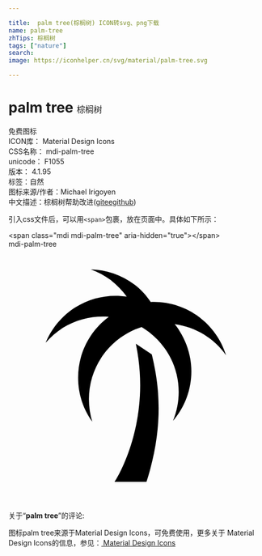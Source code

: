 ```yaml
---

title:  palm tree(棕榈树) ICON转svg、png下载
name: palm-tree
zhTips: 棕榈树
tags: ["nature"]
search: 
image: https://iconhelper.cn/svg/material/palm-tree.svg

---
```


# palm tree  <small style="font-size: 60%;font-weight: 100">棕榈树</small>


<div class="detail-page">
<p>
<span><span class="badge-success badge">免费图标</span> </span>
<br/>
<span>
ICON库：
<span class="badge-secondary badge">Material Design Icons</span> 
</span>
<br/>
<span>
CSS名称：
<span class="badge-secondary badge">mdi-palm-tree</span> 
</span>
<br/>
<span>
unicode：
<span class="badge-secondary badge">F1055</span> 
<copy-btn content='F1055' btn-title=""></copy-btn>
<copy-btn :content='String.fromCodePoint(parseInt("F1055", 16))' btn-title="复制U"></copy-btn>
</span>
<br/>
<span>
版本：
<span class="badge-secondary badge">4.1.95</span> 
</span><br/><span>标签：<span class="badge-light badge"><router-link to="/tags/nature.html">自然</router-link></span></span>
<br/>
<span>图标来源/作者：<span class="badge-light badge">Michael Irigoyen</span></span> 
<br/>
<span class="zh-detail">中文描述：<span class="badge-primary badge">棕榈树</span><span class="help-link"><span>帮助改进</span>(<a href="https://gitee.com/liuwave/icon-helper/edit/master/json/material/palm-tree.json" target="_blank" rel="noopener noreferrer">gitee</a><a href="https://github.com/liuwave/icon-helper/edit/master/json/material/palm-tree.json" target="_blank" rel="noopener noreferrer">github</a></span>)</span><br/>
</p>
</div>
<div class="alert alert-dark">
  <i class="mdi mdi-palm-tree mdi-48px"></i>
  <i class="mdi mdi-palm-tree mdi-36px"></i>
  <i class="mdi mdi-palm-tree mdi-24px"></i>
  <i class="mdi mdi-palm-tree mdi-18px"></i>
</div>
<div>
  <p>引入css文件后，可以用<code>&lt;span&gt;</code>包裹，放在页面中。具体如下所示：    
  </p>
  <div class="alert alert-primary" style="font-size: 14px">
    &lt;span class="mdi mdi-palm-tree" aria-hidden="true"&gt;&lt;/span&gt;
    <copy-btn content='<span class="mdi mdi-palm-tree" aria-hidden="true"></span>'></copy-btn>
  </div>
  <div class="alert alert-secondary">
    <i class="mdi mdi-palm-tree"
    style="font-size: 24px"
    aria-hidden="true"></i> mdi-palm-tree
    <copy-btn content="mdi-palm-tree" btn-title="复制图标名称"></copy-btn>
  </div>
</div>
<div id="svg" class="svg-wrap">
<svg xmlns="http://www.w3.org/2000/svg" viewBox="0 0 24 24"><path d="M12 9C13.59 16.61 10 22 10 22H13C14.88 16.2 14 12.09 13.5 10M15.66 7.16C15.83 7.37 16 7.59 16.13 7.82C17.84 10.53 17.5 13.95 15.5 16.26C16.34 14.21 16.22 11.79 14.95 9.77C14.87 9.64 14.78 9.53 14.7 9.41C14.11 8.58 13.36 7.92 12.54 7.43C9.66 8.35 7.58 11.04 7.58 14.22C7.58 14.96 7.69 15.67 7.89 16.33C7.05 15.16 6.56 13.73 6.56 12.19C6.56 9.84 7.7 7.76 9.45 6.46C8 6.35 6.46 6.67 5.12 7.5C4.5 7.91 3.96 8.38 3.5 8.91C4.05 7.58 5 6.39 6.3 5.57C7.8 4.63 9.5 4.32 11.14 4.56C10.73 4 10.23 3.47 9.63 3C9.05 2.58 8.42 2.24 7.76 2C9.2 2.04 10.64 2.5 11.87 3.43C12.5 3.9 13 4.47 13.4 5.07C13.5 5.07 13.59 5.06 13.69 5.06C16.89 5.06 19.6 7.17 20.5 10.08C19.38 8.5 17.65 7.43 15.66 7.16Z" /></svg>
</div>
<detail full-name='mdi-palm-tree'></detail>
<div class="icon-detail__container">
<p>关于“<b>palm tree</b>”的评论:</p>
</div>
<Vssue title="关于“palm tree”的评论" />    
<div><p>图标palm tree来源于Material Design Icons，可免费使用，更多关于 Material Design Icons的信息，参见：<a target="_blank" href="https://iconhelper.cn/material.html"> Material Design Icons</a>
</p></div>
